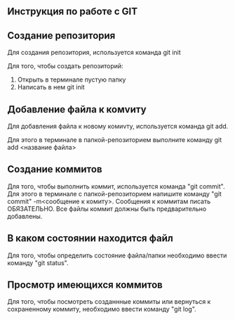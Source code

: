 ## Инструкция по работе с GIT

## Создание репозитория

Для создания репозитория, используется команда git init

Для того, чтобы создать репозиторий:
1. Открыть в терминале пустую папку
2. Написать в нем git init

## Добавление файла к комvиту

Для добавления файла к новому комиvту, используется команда git add. 

Для этого в терминале в папкой-репозиторием выполните команду git add <название файла>

## Создание коммитов

Для того, чтобы выполнить коммит, используется команда "git commit". Для этого в терминале с папкой-репозиторием напишите команду "git commit" -m<сообщение к комиту>. Сообщения к коммитам писать ОБЯЗАТЕЛЬНО. Все файлы коммит должны быть предварительно добавлены.

## В каком состоянии находится файл

Для того, чтобы определить состояние файла/папки необходимо ввести команду "git status".

## Просмотр имеющихся коммитов

Для того, чтобы посмотреть созданнные коммиты или вернуться к сохраненному коммиту, необходимо ввести команду "git log".

